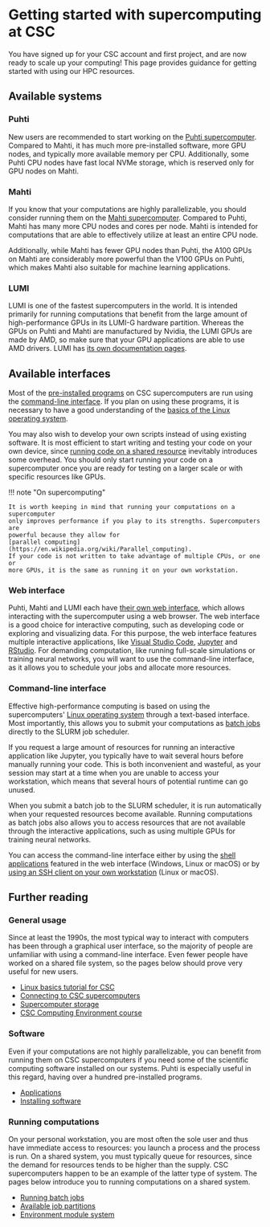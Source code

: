 # Getting started with supercomputing at CSC

You have signed up for your CSC account and first project, and are now ready to
scale up your computing! This page provides guidance for getting started with
using our HPC resources.

## Available systems

### Puhti

New users are recommended to start working on the
[Puhti supercomputer](../../computing/systems-puhti.md).
Compared to Mahti, it has much more pre-installed software, more GPU nodes, and
typically more available memory per CPU. Additionally, some Puhti CPU nodes have
fast local NVMe storage, which is reserved only for GPU nodes on Mahti.

### Mahti

If you know that your computations are highly parallelizable, you should
consider running them on the
[Mahti supercomputer](../../computing/systems-mahti.md).
Compared to Puhti, Mahti has many more CPU nodes and cores per node. Mahti is
intended for computations that are able to effectively utilize at least an
entire CPU node.

Additionally, while Mahti has fewer GPU nodes than Puhti, the A100 GPUs on
Mahti are considerably more powerful than the V100 GPUs on Puhti, which
makes Mahti also suitable for machine learning applications.

### LUMI

LUMI is one of the fastest supercomputers in the world. It is intended primarily
for running computations that benefit from the large amount of high-performance
GPUs in its LUMI-G hardware partition. Whereas the GPUs on Puhti and Mahti are
manufactured by Nvidia, the LUMI GPUs are made by AMD, so make sure that your
GPU applications are able to use AMD drivers. LUMI has
[its own documentation pages](https://docs.lumi-supercomputer.eu/).

## Available interfaces

Most of the [pre-installed programs](../../apps/index.md) on CSC supercomputers
are run using the [command-line interface](#command-line-interface).
If you plan on using these programs, it is necessary to have a good
understanding of the
[basics of the Linux operating system](./env-guide/index.md).

You may also wish to develop your own scripts instead of using existing
software. It is most efficient to start writing and testing your code on your
own device, since
[running code on a shared resource](../../computing/running/getting-started.md)
inevitably introduces some overhead. You should only start running your code on
a supercomputer once you are ready for testing on a larger scale or with
specific resources like GPUs.

!!! note "On supercomputing"

    It is worth keeping in mind that running your computations on a supercomputer
    only improves performance if you play to its strengths. Supercomputers are
    powerful because they allow for
    [parallel computing](https://en.wikipedia.org/wiki/Parallel_computing).
    If your code is not written to take advantage of multiple CPUs, or one or
    more GPUs, it is the same as running it on your own workstation.

### Web interface

Puhti, Mahti and LUMI each have
[their own web interface](../../computing/webinterface/index.md), which allows
interacting with the supercomputer using a web browser. The web interface is a
good choice for interactive computing, such as developing code or exploring
and visualizing data. For this purpose, the web interface features multiple
interactive applications, like
[Visual Studio Code](../../computing/webinterface/vscode.md),
[Jupyter](../../computing/webinterface/jupyter.md) and
[RStudio](../../computing/webinterface/rstudio.md). For demanding computation,
like running full-scale simulations or training neural networks, you will want
to use the command-line interface, as it allows you to schedule your jobs and
allocate more resources.

### Command-line interface

Effective high-performance computing is based on using the supercomputers'
[Linux operating system](./env-guide/index.md) through a text-based interface.
Most importantly, this allows you to submit your computations as
[batch jobs](../../computing/running/creating-job-scripts-puhti.md)
directly to the SLURM job scheduler.

If you request a large amount of resources for running an interactive
application like Jupyter, you typically have to wait several hours before
manually running your code. This is both inconvenient and wasteful, as your
session may start at a time when you are unable to access your workstation,
which means that several hours of potential runtime can go unused.

When you submit a batch job to the SLURM scheduler, it is run automatically
when your requested resources become available. Running computations as batch
jobs also allows you to access resources that are not available through the
interactive applications, such as using multiple GPUs for training neural
networks.

You can access the command-line interface either by
using the [shell applications](../../computing/webinterface/shell.md)
featured in the web interface (Windows, Linux or macOS) or by
[using an SSH client on your own workstation](../../computing/connecting.md)
(Linux or macOS).

## Further reading

### General usage

Since at least the 1990s, the most typical way to interact with computers has
been through a graphical user interface, so the majority of people are
unfamiliar with using a command-line interface. Even fewer people have worked
on a shared file system, so the pages below should prove very useful for new
users.

- [Linux basics tutorial for CSC](./env-guide/index.md)
- [Connecting to CSC supercomputers](../../computing/connecting.md)
- [Supercomputer storage](../../computing/disk.md)
- [CSC Computing Environment course](https://csc-training.github.io/csc-env-eff/)

### Software

Even if your computations are not highly parallelizable, you can benefit from
running them on CSC supercomputers if you need some of the scientific
computing software installed on our systems. Puhti is especially useful
in this regard, having over a hundred pre-installed programs.

- [Applications](../../apps/index.md)
- [Installing software](../../computing/installing/index.md)

### Running computations

On your personal workstation, you are most often the sole user and thus have
immediate access to resources: you launch a process and the process is run.
On a shared system, you must typically queue for resources, since the demand
for resources tends to be higher than the supply. CSC supercomputers happen to
be an example of the latter type of system. The pages below introduce you to
running computations on a shared system.

- [Running batch jobs](../../computing/running/getting-started.md)
- [Available job partitions](../../computing/running/batch-job-partitions.md)
- [Environment module system](../../computing/modules.md)
